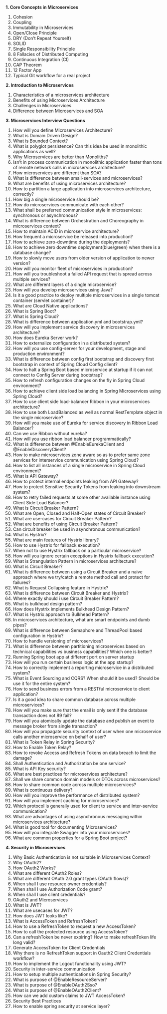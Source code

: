 **1. Core Concepts in Microservices**
1. Cohesion
2. Coupling
3. Immutability in Microservices
4. Open/Close Principle
5. DRY (Don’t Repeat Yourself)
6. SOLID
7. Single Responsibility Principle
8. 8 Fallacies of Distributed Computing
9. Continuous Integration (CI)
10. CAP Theorem
11. 12 Factor App
12. Typical Git workflow for a real project

**2. Introduction to Microservices**
1. Characteristics of a microservices architecture
2. Benefits of using Microservices Architecture
3. Challenges in Microservices
4. Difference between Microservices and SOA

**3. Microservices Interview Questions**
1. How will you define Microservices Architecture?
2. What is Domain Driven Design?
3. What is Bounded Context?
4. What is polyglot persistence? Can this idea be used in monolithic applications as well?
5. Why Microservices are better than Monoliths?
6. Isn’t in process communication in monolithic application faster than tons of remote network calls in microservices architecture?
7. How microservices are different than SOA?
8. What is difference between small-services and microservices?
9. What are benefits of using microservices architecture?
10. How to partition a large application into microservices architecture, correctly?
11. How big a single microservice should be?
12. How do microservices communicate with each other?
13. What shall be preferred communication style in microservices: synchronous or asynchronous?
14. What is difference between Orchestration and Choreography in microservices context?
15. How to maintain ACID in microservice architecture?
16. How frequent a microservice be released into production?
17. How to achieve zero-downtime during the deployments?
18. How to achieve zero downtime deployment(blue/green) when there is a database change?
19. How to slowly move users from older version of application to newer version?
20. How will you monitor fleet of microservices in production?
21. How will you troubleshoot a failed API request that is spread across multiple services?
22. What are different layers of a single microservice?
23. How will you develop microservices using Java?
24. Is it a good practice to deploy multiple microservices in a single tomcat container (servlet container)?
25. What are Cloud Native applications?
26. What is Spring Boot?
27. What is Spring Cloud?
28. What is difference between application.yml and bootstrap.yml?
29. How will you implement service discovery in microservices architecture?
30. How does Eureka Server work?
31. How to externalize configuration in a distributed system?
32. How will you use config-server for your development, stage and production environment?
33. What is difference between config first bootstrap and discovery first bootstrap in context of Spring Cloud Config client?
34. How to halt a Spring Boot based microservice at startup if it can not connect to Config Server during bootstrap?
35. How to refresh configuration changes on the fly in Spring Cloud environment?
36. How to achieve client side load balancing in Spring Microservices using Spring Cloud?
37. How to use client side load-balancer Ribbon in your microservices architecture?
38. How to use both LoadBalanced as well as normal RestTemplate object in the single microservice?
39. How will you make use of Eureka for service discovery in Ribbon Load Balancer?
40. Can we use Ribbon without eureka?
41. How will you use ribbon load balancer programmatically?
42. What is difference between @EnableEurekaClient and @EnableDiscoveryClient?
43. How to make microservices zone aware so as to prefer same zone services for interservice communication using Spring Cloud?
44. How to list all instances of a single microservice in Spring Cloud environment?
45. What is API Gateway?
46. How to protect internal endpoints leaking from API Gateway?
47. How to protect Sensitive Security Tokens from leaking into downstream system?
48. How to retry failed requests at some other available instance using Client Side Load Balancer?
49. What is Circuit Breaker Pattern?
50. What are Open, Closed and Half-Open states of Circuit Breaker?
51. What are use-cases for Circuit Breaker Pattern?
52. What are benefits of using Circuit Breaker Pattern?
53. Can circuit breaker be used in asynchronous communication?
54. What is Hystrix?
55. What are main features of Hystrix library?
56. How to use Hystrix for fallback execution?
57. When not to use Hystrix fallback on a particular microservice?
58. How will you ignore certain exceptions in Hystrix fallback execution?
59. What is Strangulation Pattern in microservices architecture?
60. What is Circuit Breaker?
61. What is difference between using a Circuit Breaker and a naive approach where we try/catch a remote method call and protect for failures?
62. What is Request Collapsing feature in Hystrix?
63. What is difference between Circuit Breaker and Hystrix?
64. Where exactly should i use Circuit Breaker Pattern?
65. What is bulkhead design pattern?
66. How does Hystrix implements Bulkhead Design Pattern?
67. What is Hystrix approach to Bulkhead Pattern?
68. In microservices architecture, what are smart endpoints and dumb pipes?
69. What is difference between Semaphore and ThreadPool based configuration in Hystrix?
70. How to handle versioning of microservices?
71. What is difference between partitioning microservices based on technical capabilities vs business capabilities? Which one is better?
72. Running Spring boot app at different port on server startup
73. How will you run certain business logic at the app startup?
74. How to correctly implement a reporting microservice in a distributed system?
75. What is Event Sourcing and CQRS? When should it be used? Should be use it for the entire system?
76. How to send business errors from a RESTful microservice to client application?
77. Is it a good idea to share common database across multiple microservices?
78. How will you make sure that the email is only sent if the database transaction does not 89 fail?
79. How will you atomically update the database and publish an event to message broker from single transaction?
80. How will you propagate security context of user when one microservice calls another microservice on behalf of user?
81. What is Token Relay in Spring Security?
82. How to Enable Token Relay?
83. How to revoke Access and Refresh Tokens on data breach to limit the damage?
84. Shall Authentication and Authorization be one service?
85. What is API Key security?
86. What are best practices for microservices architecture?
87. Shall we share common domain models or DTOs across microservices?
88. How to share common code across multiple microservices?
89. What is continuous delivery?
90. How will you improve the performance of distributed system?
91. How will you implement caching for microservices?
92. Which protocol is generally used for client to service and inter-service communication?
93. What are advantages of using asynchronous messaging within microservices architecture?
94. What is good tool for documenting Microservices?
95. How will you integrate Swagger into your microservices?
96. What are common properties for a Spring Boot project?

**4. Security in Microservices**
1. Why Basic Authentication is not suitable in Microservices Context?
2. Why OAuth2?
3. How OAuth2 Works?
4. What are different OAuth2 Roles?
5. What are different OAuth 2.0 grant types (OAuth flows)?
6. When shall I use resource owner credentials?
7. When shall I use Authorization Code grant?
8. When shall I use client credentials?
9. OAuth2 and Microservices
10. What is JWT?
11. What are usecases for JWT?
12. How does JWT looks like?
13. What is AccessToken and RefreshToken?
14. How to use a RefreshToken to request a new AccessToken?
15. How to call the protected resource using AccessToken?
16. Can a refreshToken be never expiring? How to make refreshToken life long valid?
17. Generate AccessToken for Client Credentials
18. Why there is no RefreshToken support in Oauth2 Client Credentials workflow?
19. How to implement the Logout functionality using JWT?
20. Security in inter-service communication
21. How to setup multiple authentications in Spring Security?
22. What is purpose of @EnableResourceServer?
23. What is purpose of @EnableOAuth2Sso?
24. What is purpose of @EnableOAuth2Client?
25. How can we add custom claims to JWT AccessToken?
26. Security Best Practices
27. How to enable spring security at service layer?

